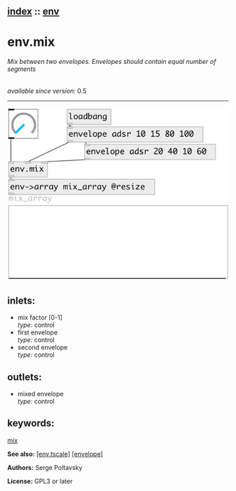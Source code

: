 [index](index.html) :: [env](category_env.html)
---

# env.mix

###### Mix between two envelopes. Envelopes should contain equal number of segments

*available since version:* 0.5

---




[![example](../examples/img/env.mix.jpg)](../examples/pd/env.mix.pd)









## inlets:

* mix factor [0-1]<br>
_type:_ control
* first envelope<br>
_type:_ control
* second envelope<br>
_type:_ control



## outlets:

* mixed envelope<br>
_type:_ control



## keywords:

[mix](keywords/mix.html)



**See also:**
[\[env.tscale\]](env.tscale.html)
[\[envelope\]](envelope.html)




**Authors:** Serge Poltavsky




**License:** GPL3 or later





